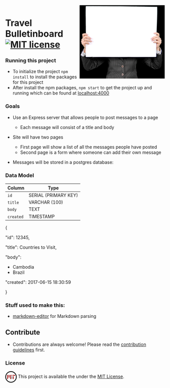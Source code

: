 <img src="assets/css/images/bulletinBoard.png" align="right" />

# Travel Bulletinboard [![MIT license](https://img.shields.io/badge/license-MIT-blue.svg)](https://raw.githubusercontent.com/samirdhebar/travel_bulletinboard_express/master/LICENSE.md)

### Running this project
* To initialize the project `npm install` to install the packages for this project
* After install the npm packages, `npm start` to get the project up and running which can be found at [localhost:4000](localhost:4000)

### Goals

* Use an Express server that allows people to post messages to a page
	* Each message will consist of a title and body

* Site will have two pages
	* First page will show a list of all the messages people have posted
	* Second page is a form where someone can add their own message

* Messages will be stored in a postgres database:

### Data Model
| Column   | Type                 |
|----------|----------------------|
|`id`      | SERIAL (PRIMARY KEY) |
|`title`| VARCHAR (100)   |
|`body`   | TEXT              |
|`created`   | TIMESTAMP              |

{


  "id": 12345,

  "title": Countries to Visit,

  "body":
  * Cambodia
  * Brazil

  "created": 2017-06-15 18:30:59

  }

### Stuff used to make this:

 * [markdown-editor](https://jbt.github.io/markdown-editor/) for Markdown parsing

## Contribute

* Contributions are always welcome!
Please read the [contribution guidelines](Contributing.md) first.

### License
 <img src="assets/css/images/mitLicense.png" align= "center" /> This project is available the under the [MIT License](https://github.com/samirdhebar/travel_bulletinboard_express/blob/master/LICENSE.md).
